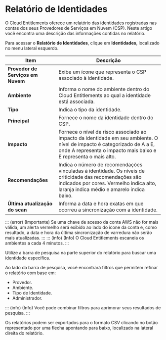 # Relatório de Identidades

O Cloud Entitlements oferece um relatório das identidades registradas nas contas dos seus Provedores de Serviços em Nuvem (CSP). Neste artigo você encontra uma descrição das informações contidas no relatório. 

Para acessar o **Relatório de Identidades**, clique em **Identidades**, localizado no menu lateral esquerdo.



| **Item** | **Descrição** |
| --- | --- |
| **Provedor de Serviços em Nuvem** |Exibe um ícone que representa o CSP associado à identidade.
|**Ambiente** |Informa o nome do ambiente dentro do Cloud Entitlements ao qual a identidade está associada.
| **Tipo** |Indica o tipo da identidade. |
| **Principal** | Fornece o nome da identidade dentro do CSP. |
| **Impacto** | Fornece o nível de risco associado ao impacto da identidade em seu ambiente. O nível de impacto é categorizado de A a E, onde A representa o impacto mais baixo e E representa o mais alto. |
| **Recomendações**| Indica o número de recomendações vinculadas à identidade. Os níveis de criticidade das recomendações são indicados por cores. Vermelho indica alto, laranja indica médio e amarelo indica baixo.
| **Última atualização do scan** |Informa a data e hora exatas em que ocorreu a sincronização com a identidade.

::: (error) (Importante)
Se uma chave de acesso da conta AWS não for mais válida, um alerta vermelho será exibido ao lado do ícone da conta e, como resultado, a data e hora da última sincronização de varredura não serão mais atualizadas.
:::
::: (info) (Info)
O Cloud Entitlements escaneia os ambientes a cada 4 minutos.
:::


Utilize a barra de pesquisa na parte superior do relatório para buscar uma identidade específica.

Ao lado da barra de pesquisa, você encontrará filtros que permitem refinar o relatório com base em:

* Provedor.
* Ambiente.
* Tipo de Identidade.
* Administrador.


::: (info) (Info)
Você pode combinar filtros para aprimorar seus resultados de pesquisa.
:::

Os relatórios podem ser exportados para o formato CSV clicando no botão representado por uma flecha apontando para baixo, localizado na lateral direita do relatório.